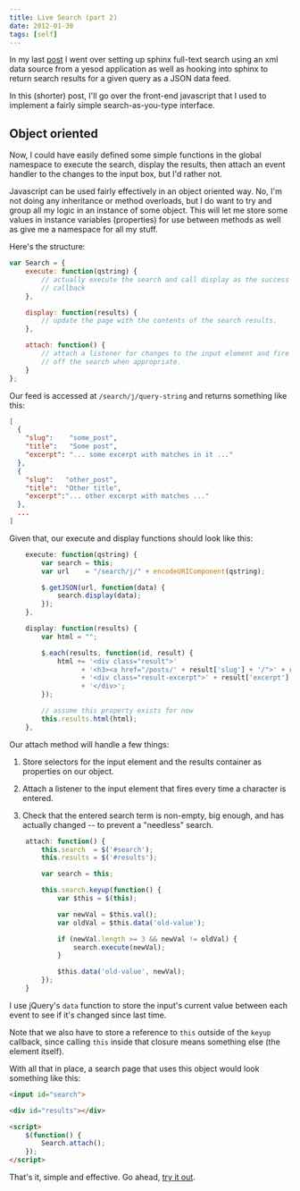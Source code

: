 ```yaml
---
title: Live Search (part 2)
date: 2012-01-30
tags: [self]
---
```


In my last [post][] I went over setting up sphinx full-text search using 
an xml data source from a yesod application as well as hooking into 
sphinx to return search results for a given query as a JSON data feed.

[post]: /posts/live_search

In this (shorter) post, I'll go over the front-end javascript that I 
used to implement a fairly simple search-as-you-type interface.

## Object oriented

Now, I could have easily defined some simple functions in the global 
namespace to execute the search, display the results, then attach an 
event handler to the changes to the input box, but I'd rather not.

Javascript can be used fairly effectively in an object oriented way. No, 
I'm not doing any inheritance or method overloads, but I do want to try 
and group all my logic in an instance of some object. This will let me 
store some values in instance variables (properties) for use between 
methods as well as give me a namespace for all my stuff.

Here's the structure:

```javascript 
var Search = {
    execute: function(qstring) {
        // actually execute the search and call display as the success 
        // callback
    },

    display: function(results) {
        // update the page with the contents of the search results.
    },

    attach: function() {
        // attach a listener for changes to the input element and fire 
        // off the search when appropriate.
    }
};
```

Our feed is accessed at `/search/j/query-string` and returns something 
like this:

```json 
[
  {
    "slug":    "some_post",
    "title":   "Some post",
    "excerpt": "... some excerpt with matches in it ..."
  },
  {
    "slug":   "other_post",
    "title":  "Other title",
    "excerpt":"... other excerpt with matches ..."
  },
  ...
]
```

Given that, our execute and display functions should look like this:

```javascript 
    execute: function(qstring) {
        var search = this;
        var url    = "/search/j/" + encodeURIComponent(qstring);

        $.getJSON(url, function(data) {
            search.display(data);
        });
    },

    display: function(results) {
        var html = "";

        $.each(results, function(id, result) {
            html += '<div class="result">'
                  + '<h3><a href="/posts/' + result['slug'] + '/">' + result['title'] + "</a></h3>"
                  + '<div class="result-excerpt">' + result['excerpt'] + '</div>'
                  + '</div>';
        });

        // assume this property exists for now
        this.results.html(html);
    },
```

Our attach method will handle a few things:

1. Store selectors for the input element and the results container as 
   properties on our object.

2. Attach a listener to the input element that fires every time a 
   character is entered.

3. Check that the entered search term is non-empty, big enough, and 
   has actually changed -- to prevent a "needless" search.

```javascript 
    attach: function() {
        this.search  = $('#search');
        this.results = $('#results');

        var search = this;

        this.search.keyup(function() {
            var $this = $(this);

            var newVal = $this.val();
            var oldVal = $this.data('old-value');

            if (newVal.length >= 3 && newVal != oldVal) {
                search.execute(newVal);
            }

            $this.data('old-value', newVal);
        });
    }
```

I use jQuery's `data` function to store the input's current value 
between each event to see if it's changed since last time.

Note that we also have to store a reference to `this` outside of the 
`keyup` callback, since calling `this` inside that closure means 
something else (the element itself).

With all that in place, a search page that uses this object would look 
something like this:

```html 
<input id="search">

<div id="results"></div>

<script>
    $(function() {
        Search.attach();
    });
</script>
```

That's it, simple and effective. Go ahead, [try it out][archive].

[archive]: /archives
